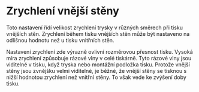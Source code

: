 Zrychlení vnější stěny
====
Toto nastavení řídí velikost zrychlení trysky v různých směrech při tisku vnějších stěn. Zrychlení během tisku vnějších stěn může být nastaveno na odlišnou hodnotu než u tisku vnitřních stěn.

Nastavení zrychlení zde výrazně ovlivní rozměrovou přesnost tisku. Vysoká míra zrychlení způsobuje rázové vlny v celé tiskárně. Tyto rázové vlny jsou viditelné v tisku, když tryska nebo montážní podložka tisku. Protože vnější stěny jsou zvnějšku velmi viditelné, je běžné, že vnější stěny se tisknou s nižší hodnotou zrychlení než vnitřní stěny. To však vede ke zvýšení doby tisku.